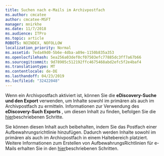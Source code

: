 ```yaml
---
title: Suchen nach e-Mails im Archivpostfach
ms.author: cmcatee
author: cmcatee-MSFT
manager: mnirkhe
ms.date: 11/7/2018
ms.audience: ITPro
ms.topic: article
ROBOTS: NOINDEX, NOFOLLOW
localization_priority: Normal
ms.assetid: 7eda49d0-5b6e-4dba-a89e-1150b835a353
ms.openlocfilehash: 5ea256a03def0cf07503efc77885dc3ff7a67b66
ms.sourcegitcommit: 9d78905c512192ffc4675468abd2efc5f2e4baf4
ms.translationtype: MT
ms.contentlocale: de-DE
ms.lasthandoff: 04/23/2019
ms.locfileid: "32422048"
---
```

Wenn ein Archivpostfach aktiviert ist, können Sie die **eDiscovery-Suche und den Export** verwenden, um Inhalte sowohl im primären als auch im Archivpostfach zu ermitteln. Informationen zur Verwendung des **eDiscovery-Such Exports** , um diesen Inhalt zu finden, befolgen Sie die [hier](https://docs.microsoft.com/office365/securitycompliance/export-search-results)beschriebenen Schritte.
  
Sie können diesen Inhalt auch beibehalten, indem Sie das Postfach einer Aufbewahrungsrichtlinie hinzufügen. Dadurch werden Inhalte sowohl im primären als auch im Archivpostfach in einem Haltebereich platziert. Weitere Informationen zum Erstellen von AufbewahrungsRichtlinien für e-Mails erhalten Sie in den [hier](https://docs.microsoft.com/Office365/securitycompliance/retention-policies)beschriebenen Schritten.
  

